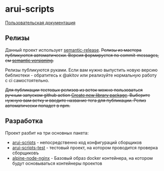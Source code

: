 arui-scripts
===

[Пользовательская документация](./packages/arui-scripts/README.md)

## Релизы
Данный проект использует [semantic-release](https://semantic-release.gitbook.io/semantic-release/).
~~Релизы из мастера публикуются автоматически. Версия формируется по commit-messages, см [semantic versioning](https://semver.org/).~~

Релизы публикуются руками. Если вам нужно выпустить новую версию библиотеки - обратитесь к @akitov или реализуйте нормальную работу с ci самостоятельно.


~~Для публикации тестовых релизов из веток можно пользоваться ручным запуском
github action [Create new library package](https://github.com/alfa-laboratory/arui-scripts/actions?query=workflow%3A%22Create+new+library+package%22).
Выберите нужную вам ветку и введите название тега для публикации. Релиз автоматически попадет в npm.~~

## Разработка
Проект разбит на три основных пакета:

- [arui-scripts](./packages/arui-scripts/) - непосредственно код конфигураций сборщиков
- [arui-scripts-test](./packages/arui-scripts-test/) - тестовый проект, на котором проводится проверка сборщиковъ
- [alpine-node-nginx](./packages/alpine-node-nginx/) - Базовый образ docker контейнера, на котором будут основываться контейнеры проектов

